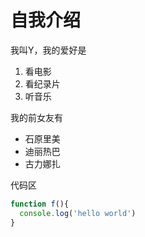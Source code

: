 # 自我介绍
我叫Y，我的爱好是
1. 看电影
2. 看纪录片
3. 听音乐

我的前女友有
* 石原里美
* 迪丽热巴
* 古力娜扎

代码区
```javascript
function f(){
  console.log('hello world')
}
```
